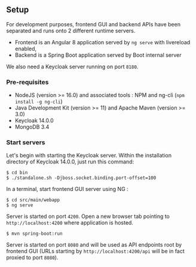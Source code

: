 ## Setup

For development purposes, frontend GUI and backend APIs have been separated and runs onto 2 different runtime servers.
* Frontend is an Angular 8 application served by `ng serve` with livereload enabled,
* Backend is a Spring Boot application served by Boot internal server

We also need a Keycloak server running on port `8180`. 

### Pre-requisites

* NodeJS (version >= 16.0) and associated tools : NPM and ng-cli (`npm install -g ng-cli`)
* Java Development Kit (version >= 11) and Apache Maven (version >= 3.0)
* Keycloak 14.0.0
* MongoDB 3.4

### Start servers

Let's begin with starting the Keycloak server. Within the installation directory of Keycloak 14.0.0, just run this command:

```
$ cd bin
$ ./standalone.sh -Djboss.socket.binding.port-offset=100
```

In a terminal, start frontend GUI server using NG :

```
$ cd src/main/webapp
$ ng serve
```

Server is started on port `4200`. Open a new browser tab pointing to `http://localhost:4200` where application is hosted.

```
$ mvn spring-boot:run
```

Server is started on port `8080` and will be used as API endpoints root by frontend GUI (URLs starting by `http://localhost:4200/api` will be in fact proxied to port `8080`).
